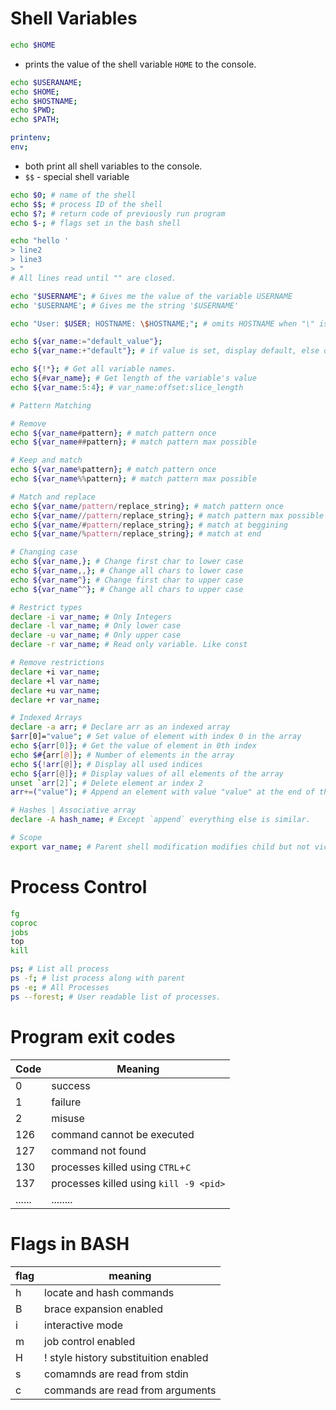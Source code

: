 # Shell Variables

```bash
echo $HOME
```
- prints the value of the shell variable `HOME` to the console.

```bash
echo $USERANAME;
echo $HOME;
echo $HOSTNAME;
echo $PWD;
echo $PATH;
```

```bash
printenv;
env;
```

- both print all shell variables to the console.
- `$$` - special shell variable

```bash
echo $0; # name of the shell
echo $$; # process ID of the shell
echo $?; # return code of previously run program
echo $-; # flags set in the bash shell
```

```bash
echo "hello '
> line2
> line3
> "
# All lines read until "" are closed.
```

```bash
echo "$USERNAME"; # Gives me the value of the variable USERNAME
echo '$USERNAME'; # Gives me the string '$USERNAME'
```

```bash
echo "User: $USER; HOSTNAME: \$HOSTNAME;"; # omits HOSTNAME when "\" is used. Escape character.
```

```bash
echo ${var_name:="default_value"};
echo ${var_name:+"default"}; # if value is set, display default, else do nothing
```

```bash
echo ${!*}; # Get all variable names.
echo ${#var_name}; # Get length of the variable's value
echo ${var_name:5:4}; # var_name:offset:slice_length
```
```bash
# Pattern Matching

# Remove
echo ${var_name#pattern}; # match pattern once
echo ${var_name##pattern}; # match pattern max possible

# Keep and match
echo ${var_name%pattern}; # match pattern once
echo ${var_name%%pattern}; # match pattern max possible

# Match and replace
echo ${var_name/pattern/replace_string}; # match pattern once
echo ${var_name//pattern/replace_string}; # match pattern max possible
echo ${var_name/#pattern/replace_string}; # match at beggining
echo ${var_name/%pattern/replace_string}; # match at end

# Changing case
echo ${var_name,}; # Change first char to lower case
echo ${var_name,,}; # Change all chars to lower case
echo ${var_name^}; # Change first char to upper case
echo ${var_name^^}; # Change all chars to upper case

# Restrict types
declare -i var_name; # Only Integers
declare -l var_name; # Only lower case
declare -u var_name; # Only upper case
declare -r var_name; # Read only variable. Like const

# Remove restrictions
declare +i var_name;
declare +l var_name; 
declare +u var_name; 
declare +r var_name;

# Indexed Arrays
declare -a arr; # Declare arr as an indexed array
$arr[0]="value"; # Set value of element with index 0 in the array
echo ${arr[0]}; # Get the value of element in 0th index
echo $#{arr[@]}; # Number of elements in the array
echo ${!arr[@]}; # Display all used indices
echo ${arr[@]}; # Display values of all elements of the array
unset `arr[2]`; # Delete element ar index 2
arr+=("value"); # Append an element with value "value" at the end of the array.

# Hashes | Associative array
declare -A hash_name; # Except `append` everything else is similar.

# Scope
export var_name; # Parent shell modification modifies child but not vice versa.
```

# Process Control
```bash
fg
coproc
jobs
top
kill
```

```bash
ps; # List all process
ps -f; # list process along with parent
ps -e; # All Processes
ps --forest; # User readable list of processes.
```

# Program exit codes

| Code | Meaning |
| ----------- | ------- |
| 0 | success |
| 1 | failure |
| 2 | misuse |
| 126 | command cannot be executed |
| 127 | command not found |
| 130 | processes killed using `CTRL`+`C` |
| 137 | processes killed using `kill -9 <pid>` |
| ...... | ........ |

# Flags in BASH

| flag | meaning |
| ---- | ------- |
| h | locate and hash commands |
| B | brace expansion enabled |
| i | interactive mode |
| m | job control enabled |
| H | ! style history substituition enabled |
| s | comamnds are read from stdin |
| c | commands are read from arguments |